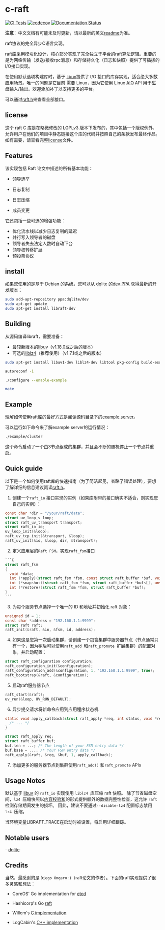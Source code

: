 # c-raft

[![CI Tests](https://github.com/canonical/raft/actions/workflows/build-and-test.yml/badge.svg)](https://github.com/canonical/raft/actions/workflows/build-and-test.yml) [![codecov](https://codecov.io/gh/canonical/raft/branch/master/graph/badge.svg)](https://codecov.io/gh/canonical/raft) [![Documentation Status](https://readthedocs.org/projects/raft/badge/?version=latest)](https://raft.readthedocs.io/en/latest/?badge=latest)

**注意**：中文文档有可能未及时更新，请以最新的英文[readme](./README.md)为准。

raft协议的完全异步C语言实现。

raft库采用模块化设计，核心部分实现了完全独立于平台的raft算法逻辑。重要的是为网络传输（发送/接收rpc消息）和存储持久化（日志和快照）提供了可插拔的I/O接口实现。

在使用默认选项构建库时，基于 [libuv](http://libuv.org)提供了 I/O 接口的库存实现，适合绝大多数应用场景。唯一的问题是它目前
需要 Linux，因为它使用 Linux [AIO](http://man7.org/linux/man-pages/man2/io_submit.2.html) API 用于磁盘输入/输出。欢迎添加补丁以支持更多的平台。

可以通过[raft.h](https://github.com/canonical/raft/blob/master/include/raft.h)来查看全部接口。

## license

这个 raft C 库是在略微修改的 LGPLv3 版本下发布的，其中包括一个版权例外，允许用户在他们的项目中静态链接这个库的代码并按照自己的条款发布最终作品。如有需要，请查看完整[license](https://github.com/canonical/raft/blob/LICENSE)文件。

## Features

该实现包括 Raft 论文中描述的所有基本功能：

- 领导选举

- 日志复制

- 日志压缩

- 成员变更

它还包括一些可选的增强功能：

- 优化流水线以减少日志复制的延迟
- 并行写入领导者的磁盘
- 领导者失去法定人数时自动下台
- 领导权转移扩展
- 预投票协议

## install

如果您使用的是基于 Debian 的系统，您可以从 dqlite 的[dev PPA](https://launchpad.net/~dqlite/+archive/ubuntu/dev) 获得最新的开发版本：

```bash
sudo add-apt-repository ppa:dqlite/dev
sudo apt-get update
sudo apt-get install libraft-dev
```

## Building

从源码编译libraft，需要准备：

- 最较新版本的[libuv](https://libuv.org/)（v1.18.0或之后的版本）
- 可选的[liblz4](https://lz4.github.io/lz4/)（推荐使用）（v1.7.1或之后的版本）

```bash
sudo apt-get install libuv1-dev liblz4-dev libtool pkg-config build-essential

autoreconf -i

./configure --enable-example

make
```

## Example

理解如何使用raft库的最好方式是阅读源码目录下的[example server](https://github.com/canonical/raft/blob/master/example/server.c)。

可以运行如下命令来了解example server的运行情况：

```bash
./example/cluster
```

这个命令启动了一个由3节点组成的集群，并且会不断的随机停止一个节点并重启。

## Quick guide

以下是一个如何使用raft库的快速指南（为了简洁起见，省略了错误处理），要想了解详细的信息建议阅读[raft.h](https://github.com/canonical/raft/blob/master/include/raft.h)。

1. 创建一个`raft_io` 接口实现的实例（如果库附带的接口确实不适合，则实现您自己的实例）：

```c
const char *dir = "/your/raft/data";
struct uv_loop_s loop;
struct raft_uv_transport transport;
struct raft_io io;
uv_loop_init(&loop);
raft_uv_tcp_init(&transport, &loop);
raft_uv_init(&io, &loop, dir, &transport);
```

2. 定义应用层的`Raft FSM`，实现`raft_fsm`接口

````c
```C
struct raft_fsm
{
  void *data;
  int (*apply)(struct raft_fsm *fsm, const struct raft_buffer *buf, void **result);
  int (*snapshot)(struct raft_fsm *fsm, struct raft_buffer *bufs[], unsigned *n_bufs);
  int (*restore)(struct raft_fsm *fsm, struct raft_buffer *buf);
}
```
````

3. 为每个服务节点选择一个唯一的 ID 和地址并初始化 raft 对象：

```C
unsigned id = 1;
const char *address = "192.168.1.1:9999";
struct raft raft;
raft_init(&raft, &io, &fsm, id, address);
```

4. 如果这是您第一次启动集群，请创建一个包含集群中服务器节点（节点通常只有一个，因为稍后可以使用`raft_add `和`raft_promote `扩展集群）的配置对象，并启动配置：

```c
struct raft_configuration configuration;
raft_configuration_init(&configuration);
raft_configuration_add(&configuration, 1, "192.168.1.1:9999", true);
raft_bootstrap(&raft, &configuration);
```

5. 启动raft服务器节点

```c
raft_start(&raft);
uv_run(&loop, UV_RUN_DEFAULT);
```

6. 异步提交请求将新命令应用到应用程序状态机

```c
static void apply_callback(struct raft_apply *req, int status, void *result) {
  /* ... */
}

struct raft_apply req;
struct raft_buffer buf;
buf.len = ...; /* The length of your FSM entry data */
buf.base = ...; /* Your FSM entry data */
raft_apply(&raft, &req, &buf, 1, apply_callback);
```

7. 添加更多的服务器节点到集群使用```raft_add()``` 和```raft_promote``` APIs

## Usage Notes

默认基于 [libuv](http://libuv.org) 的 `raft_io` 实现使用 `liblz4 `库压缩 raft 快照。 除了节省磁盘空间，`lz4 `压缩快照以[内容校验和](https://github.com/lz4/lz4/blob/dev/doc/lz4_Frame_format.md)的形式提供额外的数据完整性检查，这允许 `raft`检测存储期间发生的损坏。 因此，建议不要通过`--disable-lz4` 配置标志禁用 `lz4 `压缩。

当环境变量LIBRAFT_TRACE在启动时被设置，将启用详细跟踪。

## Notable users

\- [dqlite](https://github.com/canonical/dqlite)

## Credits

当然，最感谢的是 `Diego Ongaro` :)（raft论文的作者）。下面的raft实现提供了很多灵感和想法：

- CoreOS' Go implementation for [etcd](https://github.com/etcd-io/etcd/tree/master/raft)

- Hashicorp's Go [raft](https://github.com/hashicorp/raft)

- Willem's [C implementation](https://github.com/willemt/raft)

- LogCabin's [C++ implementation](https://github.com/logcabin/logcabin)
